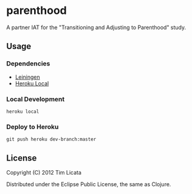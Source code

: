 # parenthood

A partner IAT for the "Transitioning and Adjusting to Parenthood" study.

## Usage

### Dependencies

- [Leiningen](http://leiningen.org/)
- [Heroku Local](https://devcenter.heroku.com/articles/heroku-local)

### Local Development

    heroku local

### Deploy to Heroku

    git push heroku dev-branch:master

## License

Copyright (C) 2012 Tim Licata

Distributed under the Eclipse Public License, the same as Clojure.
